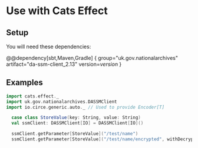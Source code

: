 # Use with Cats Effect

## Setup

You will need these dependencies:

@@dependency[sbt,Maven,Gradle] {
group="uk.gov.nationalarchives" artifact="da-ssm-client_2.13" version=$version$
}

## Examples
```scala
import cats.effect._
import uk.gov.nationalarchives.DASSMClient
import io.circe.generic.auto._ // Used to provide Encoder[T]

  case class StoreValue(key: String, value: String)
  val ssmClient: DASSMClient[IO] = DASSMClient[IO]()

  ssmClient.getParameter[StoreValue]("/test/name")
  ssmClient.getParameter[StoreValue]("/test/name/encrypted", withDecryption = true)
```
